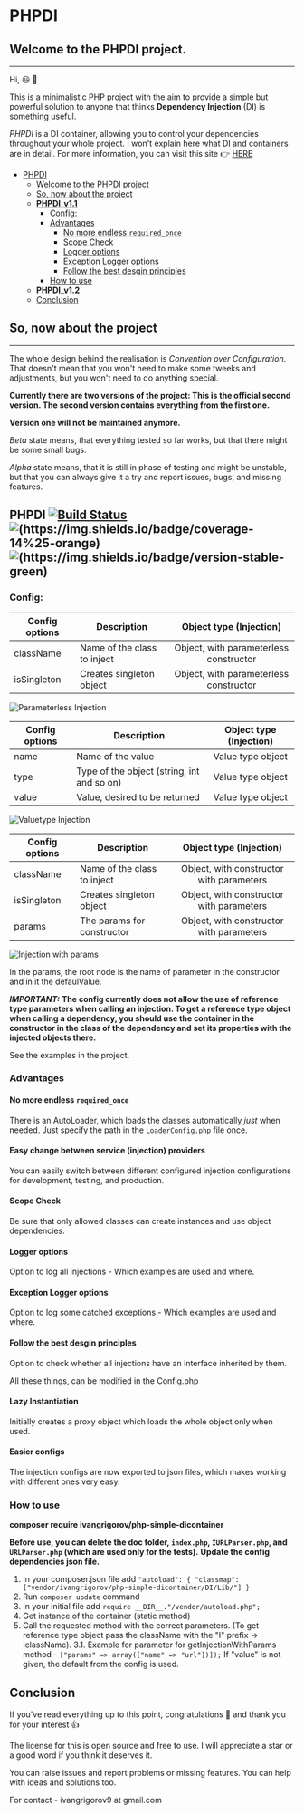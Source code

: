 # PHPDI

## Welcome to the PHPDI project.
----------------------------------

Hi, :smiley: :wave:

This is a minimalistic PHP project with the aim to provide a simple but powerful solution to anyone that thinks **Dependency Injection** (DI) is something useful.

*PHPDI* is a DI container, allowing you to control your dependencies throughout your whole project. I won't explain here what DI and containers are in detail. For more information, you can visit this site :point_right: [HERE](https://en.wikipedia.org/wiki/Dependency_injectionttps://www.google.com)

 - [PHPDI](#phpdi)
    - [Welcome to the PHPDI project](#welcome-to-the-phpdi-project)
    - [So, now about the project](#so-now-about-the-project)
    - [**PHPDI_v1.1**](#phpdiv11)
        - [Config:](#config)
        - [Advantages](#advantages)
            - [No more endless `required_once`](#no-more-endless-requiredonce)
            - [Scope Check](#scope-check)
            - [Logger options](#logger-options)
            - [Exception Logger options](#exception-logger-options)
            - [Follow the best desgin principles](#follow-the-best-desgin-principles)
        - [How to use](#how-to-use)
    - [**PHPDI_v1.2**](#phpdiv12)
    - [Conclusion](#conclusion)


## So, now about the project
------------------------------

The whole design behind the realisation is *Convention over Configuration*. That doesn't mean that you won't need to make some tweeks and adjustments, but you won't need to do anything special.

**Currently there are two versions of the project: This is the official second version. The second version contains everything from the first one.**

**Version one will not be maintained anymore.**

*Beta* state means, that everything tested so far works, but that there might be some small bugs.

*Alpha* state means, that it is still in phase of testing and might be unstable, but that you can always give it a try and report issues, bugs, and missing features.

## **PHPDI** [![Build Status](https://travis-ci.org/IvanGrigorov/PHPDI.svg?branch=master)](https://travis-ci.org/IvanGrigorov/PHPDI) ![(https://img.shields.io/badge/coverage-14%25-orange)](https://img.shields.io/badge/coverage-14%25-orange)  ![(https://img.shields.io/badge/version-stable-green)](https://img.shields.io/badge/version-stable-green)

### Config:

| Config options | Description | Object type (Injection)
| ------------- | ------------ |:-------------:|
| className      | Name of the class to inject | Object, with parameterless constructor  |
| isSingleton      | Creates singleton object | Object, with parameterless constructor      |

![Parameterless Injection](./doc/parameterless.png "Parameterless Injection")


| Config options | Description | Object type (Injection)
| ------------- | ------------ |:-------------:|
| name      | Name of the value  | Value type object  |
| type      | Type of the object (string, int and so on) | Value type object      |
| value      | Value, desired to be returned  | Value type object    |

![Valuetype Injection](./doc/valuetype.png "Valuetype Injection")

| Config options | Description | Object type (Injection)
| ------------- | ------------ |:-------------:|
| className      | Name of the class to inject   |  Object, with  constructor with parameters  |
| isSingleton      | Creates singleton object |  Object, with  constructor   with parameters    |
| params | The params for constructor |   Object, with  constructor   with parameters   |

![Injection with params](./doc/params.png "Injection with params")

In the params, the root node is the name of parameter in the constructor and in it the defaulValue.

***IMPORTANT:*** **The config currently does not allow the use of reference type parameters when calling an injection. To get a reference type object when calling a dependency, you should use the container in the constructor in the class of the dependency and set its properties with the injected objects there.**

See the examples in the project.

### Advantages

#### No more endless `required_once`

There is an AutoLoader, which loads the classes automatically *just* when needed. Just specify the path in the `LoaderConfig.php` file once.

#### Easy change between service (injection) providers

You can easily switch between different configured injection configurations for development, testing, and production.

#### Scope Check

Be sure that only allowed classes can create instances and use object dependencies.

#### Logger options

Option to log all injections - Which examples are used and where.

#### Exception Logger options

Option to log some catched exceptions - Which examples are used and where.


#### Follow the best desgin principles

Option to check whether all injections have an interface inherited by them.

All these things, can be modified in the Config.php

#### Lazy Instantiation

Initially creates a proxy object which loads the whole object only when used.

#### Easier configs

The injection configs are now exported to json files, which makes working with different ones very easy.

### How to use

**composer require ivangrigorov/php-simple-dicontainer**

**Before use, you can delete the doc folder, `index.php`, `IURLParser.php`, and `URLParser.php` (which are used only for the tests).**
**Update the config dependencies json file.**

1. In your composer.json file add `"autoload": {
        "classmap": ["vendor/ivangrigorov/php-simple-dicontainer/DI/Lib/"]
    }`
2. Run `composer update` command
3. In your initial file add `require __DIR__."/vendor/autoload.php";
`
3. Get instance of the container (static method)
4. Call the requested method with the correct parameters. (To get reference type object pass the className with the "I" prefix -> IclassName).
    3.1. Example for parameter for getInjectionWithParams method - `["params" => array(["name" => "url"])]);`
    If "value" is not given, the default from the config is used.

## Conclusion

If you've read everything up to this point, congratulations :clap: and thank you for your interest :thumbsup:

The license for this is open source and free to use. I will appreciate a star or a good word if you think it deserves it.

You can raise issues and report problems or missing features. You can help with ideas and solutions too.

For contact - ivangrigorov9 at gmail.com
